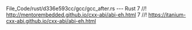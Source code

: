 File_Code/rust/d336e593cc/gcc/gcc_after.rs --- Rust
7 //!     http://mentorembedded.github.io/cxx-abi/abi-eh.html                                                                                                7 //!     https://itanium-cxx-abi.github.io/cxx-abi/abi-eh.html

